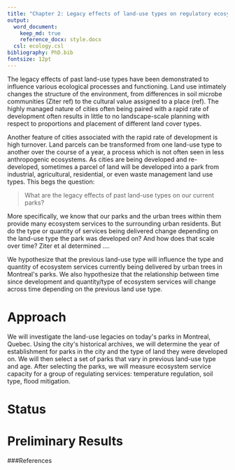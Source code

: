 ```yaml
---
title: "Chapter 2: Legacy effects of land-use types on regulatory ecosystem service capacity of park trees"
output: 
  word_document:
    keep_md: true 
    reference_docx: style.docx
  csl: ecology.csl
bibliography: PhD.bib
fontsize: 12pt
---
```


The legacy effects of past land-use types have been demonstrated to influence various ecological processes and functioning. Land use intimately changes the structure of the environment, from differences in soil microbe communities (Ziter ref) to the cultural value assigned to a place (ref). The highly managed nature of cities often being paired with a rapid rate of development often results in little to no landscape-scale planning with respect to proportions and placement of different land cover types.  

Another feature of cities associated with the rapid rate of development is high turnover. Land parcels can be transformed from one land-use type to another over the course of a year, a process which is not often seen in less anthropogenic ecosystems. As cities are being developed and re-developed, sometimes a parcel of land will be developed into a park from industrial, agricultural, residential, or even waste management land use types. This begs the question:

> What are the legacy effects of past land-use types on our current parks?

More specifically, we know that our parks and the urban trees within them provide many ecosystem services to the surrounding urban residents. But do the type or quantity of services being delivered change depending on the land-use type the park was developed on? And how does that scale over time? Ziter et al determined ....   

We hypothesize that the previous land-use type will influence the type and quantity of ecosystem services currently being delivered by urban trees in Montreal's parks. We also hypothesize that the relationship between time since development and quantity/type of ecosystem services will change across time depending on the previous land use type. 

# Approach 
We will investigate the land-use legacies on today's parks in Montreal, Quebec. Using the city's historical archives, we will determine the year of establishment for parks in the city and the type of land they were developed on. We will then select a set of parks that vary in previous land-use type and age. After selecting the parks, we will measure ecosystem service capacity for a group of regulating services: temperature regulation, soil type, flood mitigation.

# Status 

# Preliminary Results

###References
